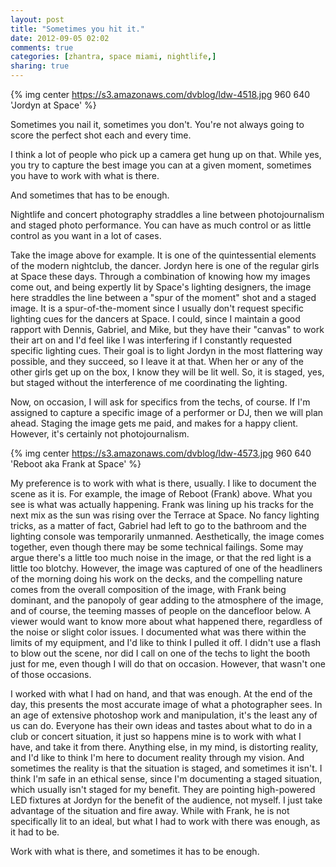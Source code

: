 ```yaml
---
layout: post
title: "Sometimes you hit it."
date: 2012-09-05 02:02
comments: true
categories: [zhantra, space miami, nightlife,] 
sharing: true
---
```


{% img center https://s3.amazonaws.com/dvblog/ldw-4518.jpg 960 640 'Jordyn at Space' %}

Sometimes you nail it, sometimes you don't. You're not always going to score the perfect shot each and every time.

I think a lot of people who pick up a camera get hung up on that. While yes, you try to capture the best image you can at a given moment, sometimes you have to work with what is there. 

<!-- more -->

And sometimes that has to be enough. 

Nightlife and concert photography straddles a line between photojournalism and staged photo performance. You can have as much control or as little control as you want in a lot of cases. 

Take the image above for example. It is one of the quintessential elements of the modern nightclub, the dancer. Jordyn here is one of the regular girls at Space these days. Through a combination of knowing how my images come out, and being expertly lit by Space's lighting designers, the image here straddles the line between a "spur of the moment" shot and a staged image. It is a spur-of-the-moment since I usually don't request specific lighting cues for the dancers at Space. I could, since I maintain a good rapport with Dennis, Gabriel, and Mike, but they have their "canvas" to work their art on and I'd feel like I was interfering if I constantly requested specific lighting cues. Their goal is to light Jordyn in the most flattering way possible, and they succeed, so I leave it at that. When her or any of the other girls get up on the box, I know they will be lit well. So, it is staged, yes, but staged without the interference of me coordinating the lighting. 

Now, on occasion, I will ask for specifics from the techs, of course. If I'm assigned to capture a specific image of a performer or DJ, then we will plan ahead. Staging the image gets me paid, and makes for a happy client. However, it's certainly not photojournalism. 

{% img center https://s3.amazonaws.com/dvblog/ldw-4573.jpg 960 640 'Reboot aka Frank at Space' %}

My preference is to work with what is there, usually. I like to document the scene as it is. For example, the image of Reboot (Frank) above. What you see is what was actually happening. Frank was lining up his tracks for the next mix as the sun was rising over the Terrace at Space. No fancy lighting tricks, as a matter of fact, Gabriel had left to go to the bathroom and the lighting console was temporarily unmanned. Aesthetically, the image comes together, even though there may be some technical failings. Some may argue there's a little too much noise in the image, or that the red light is a little too blotchy. However, the image was captured of one of the headliners of the morning doing his work on the decks, and the compelling nature comes from the overall composition of the image, with Frank being dominant, and the panopoly of gear adding to the atmosphere of the image, and of course, the teeming masses of people on the dancefloor below. A viewer would want to know more about what happened there, regardless of the noise or slight color issues. I documented what was there within the limits of my equipment, and I'd like to think I pulled it off. I didn't use a flash to blow out the scene, nor did I call on one of the techs to light the booth just for me, even though I will do that on occasion. However, that wasn't one of those occasions. 

I worked with what I had on hand, and that was enough. At the end of the day, this presents the most accurate image of what a photographer sees. In an age of extensive photoshop work and manipulation, it's the least any of us can do. Everyone has their own ideas and tastes about what to do in a club or concert situation, it just so happens mine is to work with what I have, and take it from there. Anything else, in my mind, is distorting reality, and I'd like to think I'm here to document reality through my vision. And sometimes the reality is that the situation is staged, and sometimes it isn't. I think I'm safe in an ethical sense, since I'm documenting a staged situation, which usually isn't staged for my benefit. They are pointing high-powered LED fixtures at Jordyn for the benefit of the audience, not myself. I just take advantage of the situation and fire away. While with Frank, he is not specifically lit to an ideal, but what I had to work with there was enough, as it had to be. 

Work with what is there, and sometimes it has to be enough.